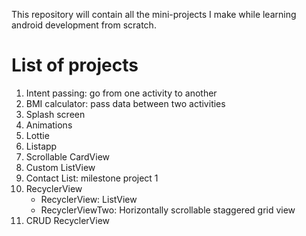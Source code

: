 This repository will contain all the mini-projects I make while learning android development from scratch.

# List of projects

1. Intent passing: go from one activity to another
2. BMI calculator: pass data between two activities
3. Splash screen
4. Animations
5. Lottie
6. Listapp
7. Scrollable CardView
8. Custom ListView
9. Contact List: milestone project 1
10. RecyclerView
    * RecyclerView: ListView
    * RecyclerViewTwo: Horizontally scrollable staggered grid view
11. CRUD RecyclerView

